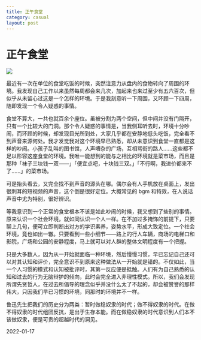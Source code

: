 ```yaml
---
title: 正午食堂
category: casual
layout: post
---
```


# 正午食堂

![](https://cdn.pixabay.com/photo/2016/02/10/13/39/hotel-1191725_960_720.jpg)

最近有一次在单位的食堂吃饭的时候，突然注意力从盘内的食物转向了周围的环境。我发现自己工作以来虽然每周都会来几次，加起来也来过至少有五六百次，但似乎从未留心过这是一个怎样的环境。于是我刻意听一下周围，又环顾一下四周，随即发现一个令人疑惑的事情。

食堂不算大，一共也就百余个座位。虽被分割为两个空间，但中间并没有门隔开，只有一个比较大的门洞。那个令人疑惑的事情是，当我侧耳听去时，环境十分吵闹，而环顾的时候，却发现目光所到处，大家几乎都在安静地低头吃饭，完全看不到声音来源何处。我才发觉我对这个环境早已熟悉，却从未意识到食堂一直都是这样的吵闹。小孩子乱叫的图书馆，人声嘈杂的广场，互相骂街的路人……这些都不足以形容这座食堂的环境。我唯一能想到的能与之相比的环境就是菜市场，而且是那种「袜子三块钱一双——」「便宜点吧，十块钱三双。」「不行啊，我进价都来不了……」的菜市场。

可是抬头看去，又完全找不到声音的源头在哪。偶尔会有人手机放在桌面上，发出很刺耳的短视频的声音，这个倒是很好定位。大概常见的 bgm 和特效，在人说话声音中尤为特别，很好辨识。

等我意识到一个正常的食堂根本不该是如此吵闹的时候，我又想到了些别的事情。原来认识一个社会环境，就如同认识一个人一样。在不加过多掩饰的前提下，只要聊上几句，便可立即判断出对方的学识素养，姿势水平，形成大致定位。一个社会环境，竟也如出一辙。只要看到一些小细节——路上的行人车辆，商场的电梯口和影院，广场和公园的安静程度，马上就可以对人群的整体文明程度有一个把握。

只是大多数人，因为从一开始就面临一种环境，然后慢慢习惯，早已忘记自己还可以对其认知和评价，完全意识不到原来这种做法从一开始就是错的。不仅如此，当一个人习惯的模式和认知被批评时，其第一反应便是抵触。人们有为自己熟悉的认知和过去的行为无脑辩护的倾向，此时会完全进入非理性模式。所以，我们会发现所谓先贤哲人，在过去所倡导的理念似乎并没什么太了不起的，却会被赞誉的那样伟大，只因我们早已习惯的环境，同那时的环境并不一样。

鲁迅先生把我们的历史分为两类：暂时做稳奴隶的时代；做不得奴隶的时代。在做不得奴隶的时代组团反抗，是出于生存本能。而在做稳奴隶的时代意识到人们本不该做奴隶，便是可贵的超越时代的洞见。

2022-01-17
